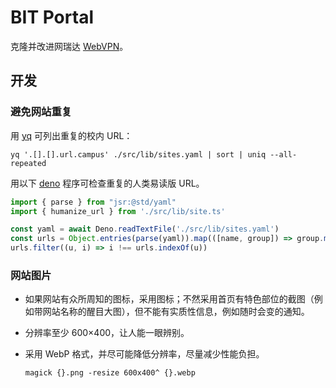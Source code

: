 # BIT Portal

克隆并改进网瑞达 [WebVPN](https://webvpn.bit.edu.cn)。

## 开发

### 避免网站重复

用 [yq](https://mikefarah.gitbook.io/yq) 可列出重复的校内 URL：

```shell
yq '.[].[].url.campus' ./src/lib/sites.yaml | sort | uniq --all-repeated
```

用以下 [deno](https://deno.com/) 程序可检查重复的人类易读版 URL。

```typescript
import { parse } from "jsr:@std/yaml"
import { humanize_url } from './src/lib/site.ts'

const yaml = await Deno.readTextFile('./src/lib/sites.yaml')
const urls = Object.entries(parse(yaml)).map(([name, group]) => group.map(s => humanize_url(s.url))).flat()
urls.filter((u, i) => i !== urls.indexOf(u))
```

### 网站图片

- 如果网站有众所周知的图标，采用图标；不然采用首页有特色部位的截图（例如带网站名称的醒目大图），但不能有实质性信息，例如随时会变的通知。

- 分辨率至少 600×400，让人能一眼辨别。

- 采用 WebP 格式，并尽可能降低分辨率，尽量减少性能负担。

  ```shell
  magick {}.png -resize 600x400^ {}.webp
  ```
